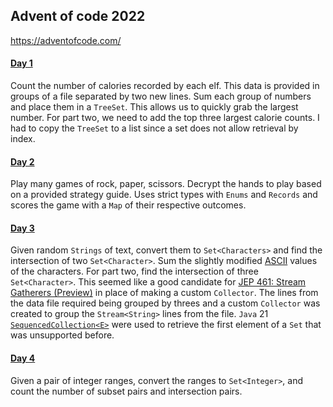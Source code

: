 ## Advent of code 2022

https://adventofcode.com/

#### [Day 1](https://github.com/ericbalawejder/advent-of-code/tree/main/src/main/java/aoc/year2022/day1)
Count the number of calories recorded by each elf. This data is provided in groups of a file separated by
two new lines. Sum each group of numbers and place them in a `TreeSet`. This allows us to quickly grab the
largest number. For part two, we need to add the top three largest calorie counts. I had to copy the `TreeSet`
to a list since a set does not allow retrieval by index.

#### [Day 2](https://github.com/ericbalawejder/advent-of-code/tree/main/src/main/java/aoc/year2022/day2)
Play many games of rock, paper, scissors. Decrypt the hands to play based on a provided strategy guide.
Uses strict types with `Enums` and `Records` and scores the game with a `Map` of their respective outcomes.

#### [Day 3](https://github.com/ericbalawejder/advent-of-code/tree/main/src/main/java/aoc/year2022/day3)
Given random `Strings` of text, convert them to `Set<Characters>` and find the intersection of two `Set<Character>`. 
Sum the slightly modified [ASCII](https://www.asciitable.com/) values of the characters. For part two, find the 
intersection of three `Set<Character>`. This seemed like a good candidate for 
[JEP 461: Stream Gatherers (Preview)](https://openjdk.org/jeps/461) in place of making a custom `Collector`. The lines 
from the data file required being grouped by threes and a custom `Collector` was created to group the `Stream<String>` 
lines from the file. `Java` 21
[`SequencedCollection<E>`](https://docs.oracle.com/en/java/javase/21/docs/api/java.base/java/util/SequencedCollection.html) 
were used to retrieve the first element of a `Set` that was unsupported before.

#### [Day 4](https://github.com/ericbalawejder/advent-of-code/tree/main/src/main/java/aoc/year2022/day4)
Given a pair of integer ranges, convert the ranges to `Set<Integer>`, and count the number of subset pairs and 
intersection pairs.
